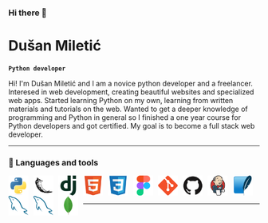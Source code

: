 ### Hi there 👋

<h1>Dušan Miletić</h1>

**`Python developer`**

Hi! I'm Dušаn Miletić and I am a novice python developer and a freelancer. Interesed in web development, creating beautiful websites and specialized web apps. Started learning Python on my own, learning from written materials and tutorials on the web. Wanted to get a deeper knowledge of programming and Python in general so I finished a one year course for Python developers and got certified. My goal is to become a full stack web developer.

 <!-- insert social media and contact info (a href with imgs) above line break -->

---

### 🧰 Languages and tools

<!-- icons by devicons -->
<!-- programming languages and frameworks -->
<img align="left" title="Python" alt="Python" width="40px" style="padding-right:10px;" src="icons/python-original.svg"/>
<img align="left" title="Flask" alt="Flask" width="40px" style="padding-right:10px;" src="https://github.com/MDule/mdule/blob/main/icons/flask-w-bg-rounded.svg"/>
<img align="left" title="Django" alt="Django" width="40px" style="padding-right:10px;" src="https://github.com/MDule/mdule/blob/main/icons/django-plain.svg"/>
<!-- markup, look and feel, design -->
<img align="left" title="HTML5" alt="HTML5" width="40px" style="padding-right:10px;" src="https://github.com/MDule/mdule/blob/main/icons/html5-original.svg"/>
<img align="left" title="CSS3" alt="CSS3" width="40px" style="padding-right:10px;" src="https://github.com/MDule/mdule/blob/main/icons/css3-original.svg"/>
<img align="left" title="Figma" alt="Figma" width="40px" style="padding-right:10px;" src="https://github.com/MDule/mdule/blob/main/icons/figma-original.svg"/>
<!-- tools, vcs, ci/cd -->
<img align="left" title="Git" alt="Git" width="40px" style="padding-right:10px;" src="https://github.com/MDule/mdule/blob/main/icons/git-original.svg"/>
<img align="left" title="Github" alt="Github" width="40px" style="padding-right:10px;" src="https://github.com/MDule/mdule/blob/main/icons/github-w-bg.svg"/>
<img align="left" title="Jenkins" alt="Jenkins" width="40px" style="padding-right:10px;" src="https://github.com/MDule/mdule/blob/main/icons/jenkins-original.svg"/>
<!-- data storage -->
<img align="left" title="SQLite" alt="SQLite" width="40px" style="padding-right:10px;" src="https://github.com/MDule/mdule/blob/main/icons/sqlite-original.svg"/>
<img align="left" title="MySQL" alt="MySQL" width="40px" style="padding-right:10px;" src="https://github.com/MDule/mdule/blob/main/icons/mysql-original.svg"/>
<img align="left" title="MySQL" alt="MySQL" width="40px" style="padding-right:10px;" src="https://github.com/MDule/mdule/blob/main/icons/mysql-original.svg"/>
<img align="left" title="MongoDB" alt="MongoDB" width="40px" style="padding-right:10px;" src="https://github.com/MDule/mdule/blob/main/icons/mongodb-original.svg"/>

<br>

#

---

<!--
**MDule/mdule** is a ✨ _special_ ✨ repository because its `README.md` (this file) appears on your GitHub profile.

Here are some ideas to get you started:

- 🔭 I’m currently working on ...
- 🌱 I’m currently learning ...
- 👯 I’m looking to collaborate on ...
- 🤔 I’m looking for help with ...
- 💬 Ask me about ...
- 📫 How to reach me: ...
- 😄 Pronouns: ...
- ⚡ Fun fact: ...  -->

